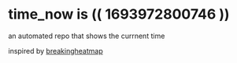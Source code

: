 # time_now is (( 1693972800746 ))

an automated repo that shows the currnent time

inspired by [breakingheatmap](https://github.com/breakingheatmap/breakingheatmap)